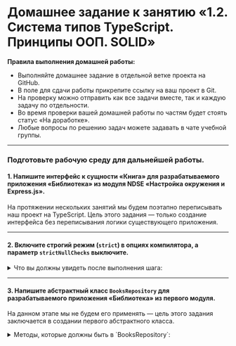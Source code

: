 # Домашнее задание к занятию «1.2. Система типов TypeScript. Принципы ООП. SOLID»

**Правила выполнения домашней работы:**  
* Выполняйте домашнее задание в отдельной ветке проекта на GitHub.  
* В поле для сдачи работы прикрепите ссылку на ваш проект в Git.  
* На проверку можно отправить как все задачи вместе, так и каждую задачу по отдельности.  
* Во время проверки вашей домашней работы по частям будет стоять статус «На доработке».  
* Любые вопросы по решению задач можете задавать в чате учебной группы.

---

### Подготовьте рабочую среду для дальнейшей работы.

#### 1. Напишите интерфейс к сущности «Книга» для разрабатываемого приложения «Библиотека» из модуля NDSE «Настройка окружения и Express.js».  
На протяжении нескольких занятий мы будем поэтапно переписывать наш проект на TypeScript. Цель этого задания — только создание интерфейса без переписывания логики существующего приложения.

---

#### 2. Включите строгий режим (`strict`) в опциях компилятора, а параметр `strictNullChecks` выключите.

<details>
<summary>Что вы должны увидеть после выполнения шага:</summary>

![](./step1.png)

</details>

---

#### 3. Напишите абстрактный класс `BooksRepository` для разрабатываемого приложения «Библиотека» из первого модуля.  
На данном этапе мы не будем его применять — цель этого задания заключается в создании первого абстрактного класса.

<details>
<summary>Методы, которые должны быть в `BooksRepository`:</summary>

1. `createBook(book: Book): void` — создание книги.  
2. `getBook(id: number): Book | null` — получение книги по ID.  
3. `getBooks(): Book[]` — получение всех книг.  
4. `updateBook(id: number, updatedBook: Book): void` — обновление книги.  
5. `deleteBook(id: number): void` — удаление книги.

</details>